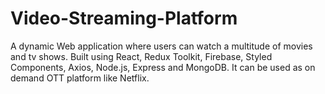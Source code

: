 # Video-Streaming-Platform
A dynamic Web application where users can watch a multitude of movies and tv shows. Built using React, Redux Toolkit, Firebase, Styled Components, Axios, Node.js, Express and MongoDB. It can be used as on demand OTT platform like Netflix.
